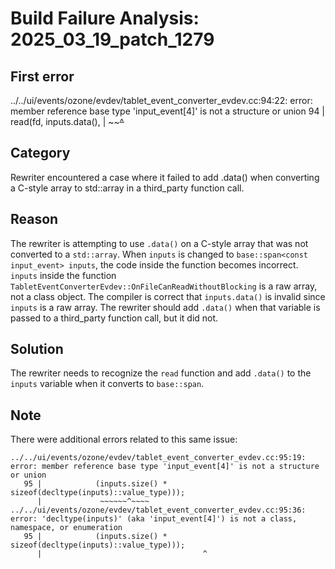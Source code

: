 # Build Failure Analysis: 2025_03_19_patch_1279

## First error

../../ui/events/ozone/evdev/tablet_event_converter_evdev.cc:94:22: error: member reference base type 'input_event[4]' is not a structure or union
   94 |       read(fd, inputs.data(),
      |                ~~~~~~^~~~~

## Category
Rewriter encountered a case where it failed to add .data() when converting a C-style array to std::array in a third_party function call.

## Reason
The rewriter is attempting to use `.data()` on a C-style array that was not converted to a `std::array`. When `inputs` is changed to `base::span<const input_event> inputs`, the code inside the function becomes incorrect. `inputs` inside the function `TabletEventConverterEvdev::OnFileCanReadWithoutBlocking` is a raw array, not a class object. The compiler is correct that `inputs.data()` is invalid since `inputs` is a raw array. The rewriter should add `.data()` when that variable is passed to a third_party function call, but it did not.

## Solution
The rewriter needs to recognize the `read` function and add `.data()` to the `inputs` variable when it converts to `base::span`.

## Note
There were additional errors related to this same issue:

```
../../ui/events/ozone/evdev/tablet_event_converter_evdev.cc:95:19: error: member reference base type 'input_event[4]' is not a structure or union
   95 |            (inputs.size() * sizeof(decltype(inputs)::value_type)));
      |             ~~~~~~^~~~~
../../ui/events/ozone/evdev/tablet_event_converter_evdev.cc:95:36: error: 'decltype(inputs)' (aka 'input_event[4]') is not a class, namespace, or enumeration
   95 |            (inputs.size() * sizeof(decltype(inputs)::value_type)));
      |                                    ^